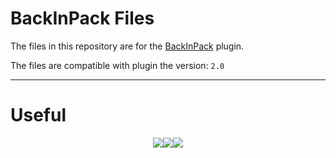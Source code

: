 # BackInPack Files
The files in this repository are for the [BackInPack](https://www.spigotmc.org/resources/backinpack-portable-backpack-%E2%9C%A8-1-13-x-1-19-x.102384/) plugin.

The files are compatible with plugin the version: <code>2.0</code>

___

# Useful

<p style="display: flex; justify-content: center;">
<a href="https://www.spigotmc.org/resources/backinpack-portable-backpack.102384/"><img src="https://cdn.discordapp.com/attachments/1009784232601718825/1154026324755746836/DoscNew.png" /></a>
  <a href="https://discord.gg/kE6eptDu3W"><img src="https://cdn.discordapp.com/attachments/1009784232601718825/1154026324516687982/DiscordNew.png" /></a>
  <a href="https://paypal.me/oliosdonate?country.x=PL&locale.x=pl_PL"><img src="https://cdn.discordapp.com/attachments/1009784232601718825/1154026324298580028/PaypalNew.png" /></a>
</p>


